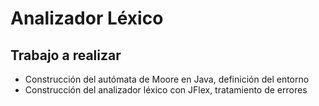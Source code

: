 # Analizador Léxico

## Trabajo a realizar

* Construcción del autómata de Moore en Java, definición del entorno
* Construcción del analizador léxico con JFlex, tratamiento de errores


